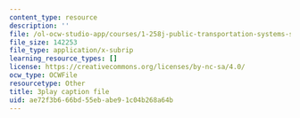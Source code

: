```yaml
---
content_type: resource
description: ''
file: /ol-ocw-studio-app/courses/1-258j-public-transportation-systems-spring-2017/ae72f3b666bd55ebabe91c04b268a64b_JPCA2qE9MSw.vtt
file_size: 142253
file_type: application/x-subrip
learning_resource_types: []
license: https://creativecommons.org/licenses/by-nc-sa/4.0/
ocw_type: OCWFile
resourcetype: Other
title: 3play caption file
uid: ae72f3b6-66bd-55eb-abe9-1c04b268a64b
---
```

